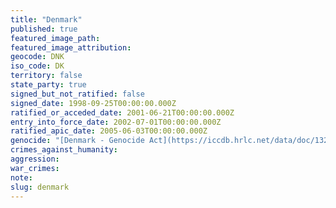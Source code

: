 ```yaml
---
title: "Denmark"
published: true
featured_image_path:
featured_image_attribution:
geocode: DNK
iso_code: DK
territory: false
state_party: true
signed_but_not_ratified: false
signed_date: 1998-09-25T00:00:00.000Z
ratified_or_acceded_date: 2001-06-21T00:00:00.000Z
entry_into_force_date: 2002-07-01T00:00:00.000Z
ratified_apic_date: 2005-06-03T00:00:00.000Z
genocide: "[Denmark - Genocide Act](https://iccdb.hrlc.net/data/doc/132/keyword/46/)"
crimes_against_humanity:
aggression:
war_crimes:
note:
slug: denmark
---
```

